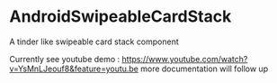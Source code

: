 AndroidSwipeableCardStack
=========================

A tinder like swipeable card stack component

Currently see youtube demo : https://www.youtube.com/watch?v=YsMnLJeouf8&feature=youtu.be
more documentation will follow up
